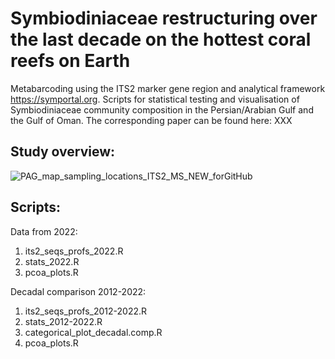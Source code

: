 # Symbiodiniaceae restructuring over the last decade on the hottest coral reefs on Earth

Metabarcoding using the ITS2 marker gene region and analytical framework https://symportal.org. Scripts for statistical testing and visualisation of Symbiodiniaceae community composition in the Persian/Arabian Gulf and the Gulf of Oman. The corresponding paper can be found here: XXX

## Study overview:

![PAG_map_sampling_locations_ITS2_MS_NEW_forGitHub](https://github.com/user-attachments/assets/e6d1496f-43e3-488a-b6ed-f3d516dfd382)



## Scripts:

Data from 2022:
1. its2_seqs_profs_2022.R
2. stats_2022.R
3. pcoa_plots.R

Decadal comparison 2012-2022:
1. its2_seqs_profs_2012-2022.R
2. stats_2012-2022.R
3. categorical_plot_decadal.comp.R
4. pcoa_plots.R



